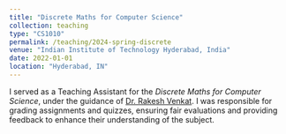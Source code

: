 ```yaml
---
title: "Discrete Maths for Computer Science"
collection: teaching
type: "CS1010"
permalink: /teaching/2024-spring-discrete
venue: "Indian Institute of Technology Hyderabad, India"
date: 2022-01-01
location: "Hyderabad, IN"
---
```


I served as a Teaching Assistant for the *Discrete Maths for Computer Science*, under the guidance of <a href="https://people.iith.ac.in/rakeshvenkat/" target="_blank">Dr. Rakesh Venkat</a>. I was responsible for grading assignments and quizzes, ensuring fair evaluations and providing feedback to enhance their understanding of the subject.